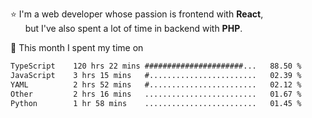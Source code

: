 ⭐ I'm a web developer whose passion is frontend with <b>React</b>,<br/>
&nbsp; &nbsp; &nbsp; but I've also spent a lot of time in backend with <b>PHP</b>.

📅 This month I spent my time on

<!--START_SECTION:waka-->

```txt
TypeScript    120 hrs 22 mins ######################...   88.50 %
JavaScript    3 hrs 15 mins   #........................   02.39 %
YAML          2 hrs 52 mins   #........................   02.12 %
Other         2 hrs 16 mins   .........................   01.67 %
Python        1 hr 58 mins    .........................   01.45 %
```

<!--END_SECTION:waka-->
